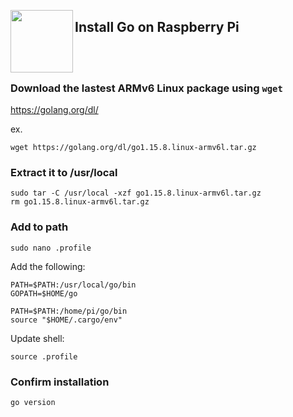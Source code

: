 <a href="https://golang.org"><img src="https://golang.org/lib/godoc/images/go-logo-blue.svg" align="left" width="100px"></a>

## Install Go on Raspberry Pi

<br>
<br>

### Download the lastest ARMv6 Linux package using `wget`

https://golang.org/dl/

ex.
```
wget https://golang.org/dl/go1.15.8.linux-armv6l.tar.gz
```

### Extract it to /usr/local

```
sudo tar -C /usr/local -xzf go1.15.8.linux-armv6l.tar.gz
rm go1.15.8.linux-armv6l.tar.gz
```

### Add to path

```
sudo nano .profile
```

Add the following:

```
PATH=$PATH:/usr/local/go/bin
GOPATH=$HOME/go

PATH=$PATH:/home/pi/go/bin
source "$HOME/.cargo/env"
```

Update shell:

```
source .profile
```

### Confirm installation

```
go version
```
